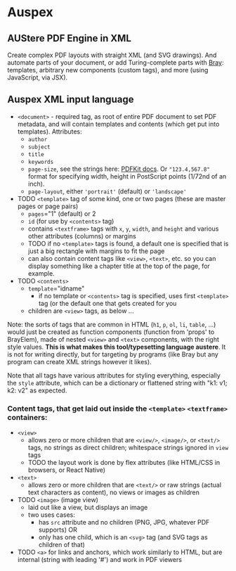 # Auspex

## AUStere PDF Engine in XML

Create complex PDF layouts with straight XML (and SVG drawings). And automate parts of your document, or add Turing-complete parts with [Bray](https://github.com/jupdike/bray): templates, arbitrary new components (custom tags), and more (using JavaScript, via JSX).

## Auspex XML input language

* `<document>` - required tag, as root of entire PDF document to set PDF metadata, and will contain templates and contents (which get put into templates). Attributes:
  * `author`
  * `subject`
  * `title`
  * `keywords`
  * `page-size`, see the strings here: [PDFKit docs](https://pdfkit.org/docs/paper_sizes.html). Or `"123.4,567.8"` format for specifying width, height in PostScript points (1/72nd of an inch).
  * `page-layout`, either `'portrait'` (default) or `'landscape'`
* TODO `<template>` tag of some kind, one or two pages (these are master pages or page pairs)
  * `pages`="1" (default) or 2
  * `id` (for use by `<contents>` tag)
  * contains `<textframe>` tags with `x`, `y`, `width`, and `height` and various other attributes (columns) or margins
  * TODO if no `<template>` tags is found, a default one is specified that is just a big rectangle with margins to fit the page
  * can also contain content tags like `<view>`, `<text>`, etc. so you can display something like a chapter title at the top of the page, for example.
* TODO `<contents>`
  * `template`="idname"
    * if no template or `<contents>` tag is specified, uses first `<template>` tag (or the default one that gets created for you
  * children are `<view>` tags, as below ...

Note: the sorts of tags that are common in HTML (`h1`, `p`, `ol`, `li`, `table`, ...) would just be created as function components (function from 'props' to BrayElem), made of nested `<view>` and `<text>` components, with the right style values. **This is what makes this tool/typesetting language austere**. It is not for writing directly, but for targeting by programs (like Bray but any program can create XML strings however it likes).

Note that all tags have various attributes for styling everything, especially the `style` attribute, which can be a dictionary or flattened string with "k1: v1; k2: v2" as expected.

### Content tags, that get laid out inside the `<template>` `<textframe>` containers:

* `<view>`
  * allows zero or more children that are `<view/>`, `<image/>`, or `<text/>` tags, no strings as direct children; whitespace strings ignored in `view` tags
  * TODO the layout work is done by flex attributes (like HTML/CSS in browsers, or React Native)
* `<text>`
  * allows zero or more children that are `<text/>` or raw strings (actual text characters as content), no views or images as children
* TODO `<image>` (image view)
  * laid out like a view, but displays an image
  * two uses cases:
    * has `src` attribute and no children (PNG, JPG, whatever PDF supports) OR
    * only has one child, which is an `<svg>` tag (and SVG tags as children of that)
* TODO `<a>` for links and anchors, which work similarly to HTML, but are internal (string with leading '#') and work in PDF viewers
